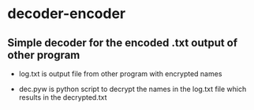 # decoder-encoder
## Simple decoder for the encoded .txt output of other program


* log.txt is output file from other program with encrypted names


* dec.pyw is python script to decrypt the names in the log.txt file 
which results in the decrypted.txt 



